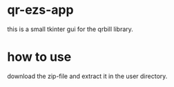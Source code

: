 # qr-ezs-app
this is a small tkinter gui for the qrbill library.


# how to use
download the zip-file and extract it in the user directory.
